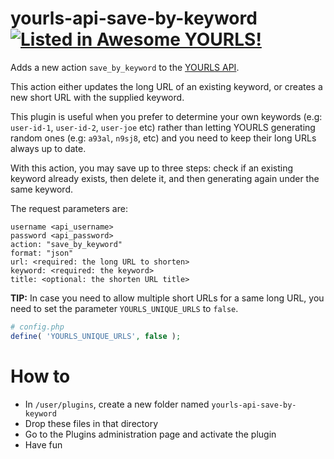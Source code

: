 yourls-api-save-by-keyword [![Listed in Awesome YOURLS!](https://img.shields.io/badge/Awesome-YOURLS-C5A3BE)](https://github.com/YOURLS/awesome-yourls/)
===================

Adds a new action `save_by_keyword` to the [YOURLS API](https://yourls.org/#API).

This action either updates the long URL of an existing keyword, or creates a new short URL with the supplied keyword. 

This plugin is useful when you prefer to determine your own keywords (e.g: `user-id-1`, `user-id-2`, `user-joe` etc) rather than letting YOURLS generating random ones (e.g: `a93al`, `n9sj8`, etc) and you need to keep their long URLs always up to date.

With this action, you may save up to three steps: check if an existing keyword already exists, then delete it, and then generating again under the same keyword.

The request parameters are:
```
username <api_username>
password <api_password>
action: "save_by_keyword"
format: "json"
url: <required: the long URL to shorten>
keyword: <required: the keyword>
title: <optional: the shorten URL title>
```

**TIP:** In case you need to allow multiple short URLs for a same long URL, you need to set the parameter `YOURLS_UNIQUE_URLS` to `false`.
```php
# config.php
define( 'YOURLS_UNIQUE_URLS', false );
```

# How to
* In `/user/plugins`, create a new folder named `yourls-api-save-by-keyword`
* Drop these files in that directory
* Go to the Plugins administration page and activate the plugin
* Have fun
